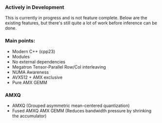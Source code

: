 ### Actively in Development
This is currently in progress and is not feature complete. Below are the existing features, but there's still quite a lot of work before inference can be done.

### Main points:
- Modern C++ (cpp23)
- Modules
- No external dependencies
- Megatron Tensor-Parallel Row/Col interleaving
- NUMA Awareness
- AVX512 + AMX exclusive
- Pure AMX GEMM

### AMXQ
- AMXQ (Grouped asymmetric mean-centered quantization)
- Fused AMXQ AMX GEMM (Reduces bandwidth pressure by shrinking the accumulator)
